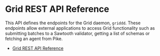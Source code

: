 # Grid REST API Reference

<!--
  Copyright 2018-2020 Cargill Incorporated
  Licensed under Creative Commons Attribution 4.0 International License
  https://creativecommons.org/licenses/by/4.0/
-->

This API defines the endpoints for the Grid daemon, `griddd`. These
endpoints allow external applications to access Grid functionality such as
submitting batches to a Sawtooth validator, getting a list of schemas or
fetching an agent from Pike.

* [Grid REST API Reference](/docs/0.1/api/)

